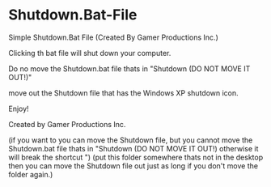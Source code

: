 # Shutdown.Bat-File
Simple Shutdown.Bat File
(Created By Gamer Productions Inc.)

Clicking th bat file will shut down your computer.

Do no move the Shutdown.bat file thats in "Shutdown (DO NOT MOVE IT OUT!)"

move out the Shutdown file that has the Windows XP shutdown icon.

Enjoy!

Created by Gamer Productions Inc.


(if you want to you can move the Shutdown file, but you cannot move the Shutdown.bat file thats in "Shutdown (DO NOT MOVE IT OUT!) otherwise it will break the shortcut ")
(put this folder somewhere thats not in the desktop then you can move the Shutdown file out just as long if you don't move the folder again.)
